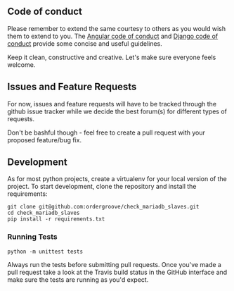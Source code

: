 ## Code of conduct

Please remember to extend the same courtesy to others as you would wish them to extend to you. The [Angular code of conduct][angular-code-of-conduct] and [Django code of conduct][django-code-of-conduct] provide some concise and useful guidelines. 

Keep it clean, constructive and creative. Let's make sure everyone feels welcome.

## Issues and Feature Requests

For now, issues and feature requests will have to be tracked through the github issue tracker while we decide the best forum(s) for different types of requests.

Don't be bashful though - feel free to create a pull request with your proposed feature/bug fix.

## Development

As for most python projects, create a virtualenv for your local version of the project. To start development, clone the repository and install the requirements:

    git clone git@github.com:ordergroove/check_mariadb_slaves.git
    cd check_mariadb_slaves
    pip install -r requirements.txt

### Running Tests

    python -m unittest tests

Always run the tests before submitting pull requests. Once you've made a pull request take a look at the Travis build status in the GitHub interface and make sure the tests are running as you'd expect.

[angular-code-of-conduct]: https://github.com/angular/code-of-conduct/blob/master/CODE_OF_CONDUCT.md
[django-code-of-conduct]: https://www.djangoproject.com/conduct/

